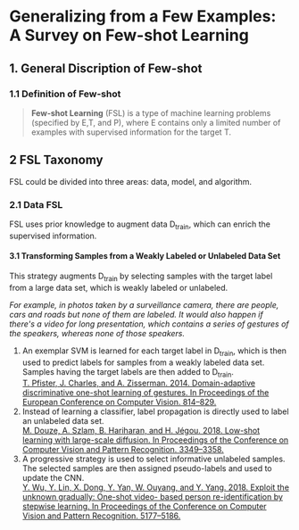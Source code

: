 # Generalizing from a Few Examples: A Survey on Few-shot Learning

## 1. General Discription of Few-shot
### 1.1 Definition of Few-shot 
> **Few-shot Learning** (FSL) is a type of machine learning problems (specified by E,T, and P), where E contains only a limited number of examples with supervised information for the target T.

## 2 FSL Taxonomy 
FSL could be divided into three areas: data, model, and algorithm.

### 2.1 Data FSL
FSL uses prior knowledge to augment data D<sub>train</sub>, which can enrich the supervised information. 

#### 3.1 Transforming Samples from a Weakly Labeled or Unlabeled Data Set
This strategy augments D<sub>train</sub> by selecting samples with the target label from a large data set, which is weakly labeled or unlabeled.

*For example, in photos taken by a surveillance camera, there are people, cars and roads but none of them are labeled. It would also happen if there's a video for long presentation, which contains a series of gestures of the speakers, whereas none of those speakers.*

1. An exemplar SVM is learned for each target label in D<sub>train</sub>, which is then used to predict labels for samples from a weakly labeled data set. Samples having the target labels are then added to D<sub>train</sub>. <br>[T. Pfister, J. Charles, and A. Zisserman. 2014. Domain-adaptive discriminative one-shot learning of gestures. In Proceedings of the European Conference on Computer Vision. 814–829.](https://www.researchgate.net/publication/273316702_Domain-Adaptive_Discriminative_One-Shot_Learning_of_Gestures) 
2. Instead of learning a classifier, label propagation is directly used to label an unlabeled data set. <br>[M. Douze, A. Szlam, B. Hariharan, and H. Jégou. 2018. Low-shot learning with large-scale diffusion. In Proceedings of the Conference on Computer Vision and Pattern Recognition. 3349–3358.](https://arxiv.org/abs/1706.02332)
3. A progressive strategy is used to select informative unlabeled samples. The selected samples are then assigned pseudo-labels and used to update the CNN. <br>[Y. Wu, Y. Lin, X. Dong, Y. Yan, W. Ouyang, and Y. Yang. 2018. Exploit the unknown gradually: One-shot video- based person re-identification by stepwise learning. In Proceedings of the Conference on Computer Vision and Pattern Recognition. 5177–5186.](https://openaccess.thecvf.com/content_cvpr_2018/html/Wu_Exploit_the_Unknown_CVPR_2018_paper.html)